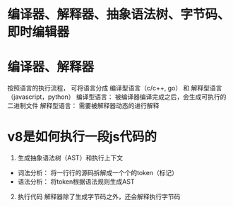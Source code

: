 # 编译器、解释器、抽象语法树、字节码、即时编辑器


# 编译器、解释器
  按照语言的执行流程， 可将语言分成 编译型语言（c/c++, go） 和 解释型语言（javascript，python）
  编译型语言： 被编译器编译完成之后，会生成可执行的二进制文件
  解释型语言： 需要被解释器动态的进行解释


# v8是如何执行一段js代码的

1. 生成抽象语法树（AST）和执行上下文
  - 词法分析： 将一行行的源码拆解成一个个的token（标记）
  - 语法分析： 将token根据语法规则生成AST

2. 执行代码
  解释器除了生成字节码之外，还会解释执行字节码